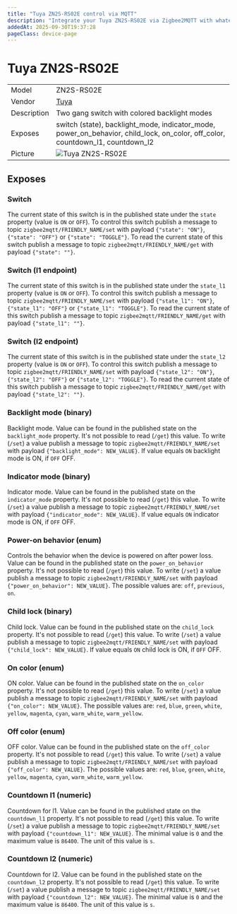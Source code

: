 ```yaml
---
title: "Tuya ZN2S-RS02E control via MQTT"
description: "Integrate your Tuya ZN2S-RS02E via Zigbee2MQTT with whatever smart home infrastructure you are using without the vendor's bridge or gateway."
addedAt: 2025-09-30T19:37:28
pageClass: device-page
---
```


<!-- !!!! -->
<!-- ATTENTION: This file is auto-generated through docgen! -->
<!-- You can only edit the "Notes"-Section between the two comment lines "Notes BEGIN" and "Notes END". -->
<!-- Do not use h1 or h2 heading within "## Notes"-Section. -->
<!-- !!!! -->

# Tuya ZN2S-RS02E

|     |     |
|-----|-----|
| Model | ZN2S-RS02E  |
| Vendor  | [Tuya](/supported-devices/#v=Tuya)  |
| Description | Two gang switch with colored backlight modes |
| Exposes | switch (state), backlight_mode, indicator_mode, power_on_behavior, child_lock, on_color, off_color, countdown_l1, countdown_l2 |
| Picture | ![Tuya ZN2S-RS02E](https://www.zigbee2mqtt.io/images/devices/ZN2S-RS02E.png) |


<!-- Notes BEGIN: You can edit here. Add "## Notes" headline if not already present. -->


<!-- Notes END: Do not edit below this line -->




## Exposes

### Switch 
The current state of this switch is in the published state under the `state` property (value is `ON` or `OFF`).
To control this switch publish a message to topic `zigbee2mqtt/FRIENDLY_NAME/set` with payload `{"state": "ON"}`, `{"state": "OFF"}` or `{"state": "TOGGLE"}`.
To read the current state of this switch publish a message to topic `zigbee2mqtt/FRIENDLY_NAME/get` with payload `{"state": ""}`.

### Switch (l1 endpoint)
The current state of this switch is in the published state under the `state_l1` property (value is `ON` or `OFF`).
To control this switch publish a message to topic `zigbee2mqtt/FRIENDLY_NAME/set` with payload `{"state_l1": "ON"}`, `{"state_l1": "OFF"}` or `{"state_l1": "TOGGLE"}`.
To read the current state of this switch publish a message to topic `zigbee2mqtt/FRIENDLY_NAME/get` with payload `{"state_l1": ""}`.

### Switch (l2 endpoint)
The current state of this switch is in the published state under the `state_l2` property (value is `ON` or `OFF`).
To control this switch publish a message to topic `zigbee2mqtt/FRIENDLY_NAME/set` with payload `{"state_l2": "ON"}`, `{"state_l2": "OFF"}` or `{"state_l2": "TOGGLE"}`.
To read the current state of this switch publish a message to topic `zigbee2mqtt/FRIENDLY_NAME/get` with payload `{"state_l2": ""}`.

### Backlight mode (binary)
Backlight mode.
Value can be found in the published state on the `backlight_mode` property.
It's not possible to read (`/get`) this value.
To write (`/set`) a value publish a message to topic `zigbee2mqtt/FRIENDLY_NAME/set` with payload `{"backlight_mode": NEW_VALUE}`.
If value equals `ON` backlight mode is ON, if `OFF` OFF.

### Indicator mode (binary)
Indicator mode.
Value can be found in the published state on the `indicator_mode` property.
It's not possible to read (`/get`) this value.
To write (`/set`) a value publish a message to topic `zigbee2mqtt/FRIENDLY_NAME/set` with payload `{"indicator_mode": NEW_VALUE}`.
If value equals `ON` indicator mode is ON, if `OFF` OFF.

### Power-on behavior (enum)
Controls the behavior when the device is powered on after power loss.
Value can be found in the published state on the `power_on_behavior` property.
It's not possible to read (`/get`) this value.
To write (`/set`) a value publish a message to topic `zigbee2mqtt/FRIENDLY_NAME/set` with payload `{"power_on_behavior": NEW_VALUE}`.
The possible values are: `off`, `previous`, `on`.

### Child lock (binary)
Child lock.
Value can be found in the published state on the `child_lock` property.
It's not possible to read (`/get`) this value.
To write (`/set`) a value publish a message to topic `zigbee2mqtt/FRIENDLY_NAME/set` with payload `{"child_lock": NEW_VALUE}`.
If value equals `ON` child lock is ON, if `OFF` OFF.

### On color (enum)
ON color.
Value can be found in the published state on the `on_color` property.
It's not possible to read (`/get`) this value.
To write (`/set`) a value publish a message to topic `zigbee2mqtt/FRIENDLY_NAME/set` with payload `{"on_color": NEW_VALUE}`.
The possible values are: `red`, `blue`, `green`, `white`, `yellow`, `magenta`, `cyan`, `warm_white`, `warm_yellow`.

### Off color (enum)
OFF color.
Value can be found in the published state on the `off_color` property.
It's not possible to read (`/get`) this value.
To write (`/set`) a value publish a message to topic `zigbee2mqtt/FRIENDLY_NAME/set` with payload `{"off_color": NEW_VALUE}`.
The possible values are: `red`, `blue`, `green`, `white`, `yellow`, `magenta`, `cyan`, `warm_white`, `warm_yellow`.

### Countdown l1 (numeric)
Countdown for l1.
Value can be found in the published state on the `countdown_l1` property.
It's not possible to read (`/get`) this value.
To write (`/set`) a value publish a message to topic `zigbee2mqtt/FRIENDLY_NAME/set` with payload `{"countdown_l1": NEW_VALUE}`.
The minimal value is `0` and the maximum value is `86400`.
The unit of this value is `s`.

### Countdown l2 (numeric)
Countdown for l2.
Value can be found in the published state on the `countdown_l2` property.
It's not possible to read (`/get`) this value.
To write (`/set`) a value publish a message to topic `zigbee2mqtt/FRIENDLY_NAME/set` with payload `{"countdown_l2": NEW_VALUE}`.
The minimal value is `0` and the maximum value is `86400`.
The unit of this value is `s`.

